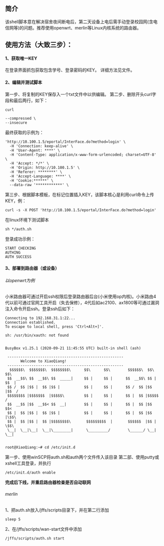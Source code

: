 ## 简介
该shell脚本意在解决宿舍夜间断电后，第二天设备上电后需手动登录校园网(含电信网等)的问题。推荐使用openwrt、merlin等Linux内核系统的路由器。

## 使用方法（大致三步）：

#### 1、获取唯一KEY

在登录界面抓包获取包含学号、登录密码的KEY。
详细方法见文件。

#### 2、编辑并测试脚本
第一步、将复制的KEY保存入一个txt文件中以供编辑。
第二步、删除开头curl字段和最后两行，如下：
```
curl
```
```
--compressed \
--insecure
```
最终获取的示例为：
```
'http://10.100.1.5/eportal/InterFace.do?method=login' \
  -H 'Connection: keep-alive' \
  -H 'User-Agent: ****' \
  -H 'Content-Type: application/x-www-form-urlencoded; charset=UTF-8' \
  -H 'Accept: */*' \
  -H 'Origin: http://10.100.1.5' \
  -H 'Referer: ********' \
  -H 'Accept-Language: ****' \
  -H 'Cookie:******' \
  --data-raw '************' \
```
第三步、根据脚本模板，在标记位置插入KEY，该脚本核心是利用curl命令上传KEY，例：
```
curl -s -X POST 'http://10.100.1.5/eportal/InterFace.do?method=login'
```

在linux环境下测试脚本
```
sh */auth.sh
```
登录成功示例：
```
START CHECKING
AUTHING
AUTH SUCCESS
```

#### 3、部署到路由器（或设备）

###### 以openwrt为例
小米路由器可通过开启ssh权限后登录路由器后台(小米使用op内核)。小米路由4代以前可通过官网工具开启（失去保修），4代后如ac2100、ax1800等可通过漏洞注入命令开启ssh。登录ssh后如下：
```
Connecting to 192.168.31.1:22...
Connection established.
To escape to local shell, press 'Ctrl+Alt+]'.

sh: /usr/bin/xauth: not found


BusyBox v1.25.1 (2020-09-21 11:45:55 UTC) built-in shell (ash)

 -----------------------------------------------------
       Welcome to XiaoQiang!
 -----------------------------------------------------
  $$$$$$\  $$$$$$$\  $$$$$$$$\      $$\      $$\        $$$$$$\  $$\   $$\
 $$  __$$\ $$  __$$\ $$  _____|     $$ |     $$ |      $$  __$$\ $$ | $$  |
 $$ /  $$ |$$ |  $$ |$$ |           $$ |     $$ |      $$ /  $$ |$$ |$$  /
 $$$$$$$$ |$$$$$$$  |$$$$$\         $$ |     $$ |      $$ |  $$ |$$$$$  /
 $$  __$$ |$$  __$$< $$  __|        $$ |     $$ |      $$ |  $$ |$$  $$<
 $$ |  $$ |$$ |  $$ |$$ |           $$ |     $$ |      $$ |  $$ |$$ |\$$\
 $$ |  $$ |$$ |  $$ |$$$$$$$$\       $$$$$$$$$  |       $$$$$$  |$$ | \$$\
 \__|  \__|\__|  \__|\________|      \_________/        \______/ \__|  \__|


root@XiaoQiang:~# cd /etc/init.d

```
第一步、使用winSCP将auth.sh和auth两个文件传入该目录
第二部、使用putty或xshell工具登录，并执行
```
/etc/init.d/auth enable
```
**完成后下线，并重启路由器检查是否自动联网**



###### merlin

1、把auth.sh放入/jffs/scripts目录下，并在第二行添加
```
sleep 5
```
2、在/jffs/scripts/wan-start文件中添加
```
/jffs/scripts/auth.sh start
```



